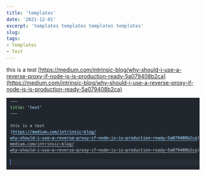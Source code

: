 ```yaml
---
title: 'templates'
date: '2021-12-01'
excerpt: 'templates templates templates templates'
slug:
tags:
- Templates
- Test
---
```



this is a test 
[https://medium.com/intrinsic-blog/why-should-i-use-a-reverse-proxy-if-node-js-is-production-ready-5a079408b2ca](https://medium.com/intrinsic-blog/why-should-i-use-a-reverse-proxy-if-node-js-is-production-ready-5a079408b2ca)

![testImage](2022-09-25-16-41-08.png)
